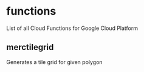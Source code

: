 # functions

List of all Cloud Functions for Google Cloud Platform

## merctilegrid
Generates a tile grid for given polygon